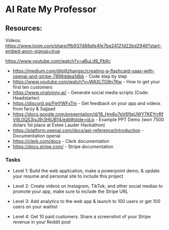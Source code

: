 # AI Rate My Professor

## Resources:

Videos:
https://www.loom.com/share/ffb937d88afe4fe7be24121d22bd2946?start-embed-anon-signup=true

https://www.youtube.com/watch?v=aBuLd9_PbXc

- https://medium.com/@billzhangsc/creating-a-flashcard-saas-with-openai-and-stripe-7896ddea1dbb - Code step by step
- https://www.youtube.com/watch?v=WAXLTG9n7Kw - How to get your first ten customers
- https://www.viralvinny.ai/ - Generate social media scripts (Code: Headstarter)
- https://discord.gg/FmYWFxTm - Get feedback on your app and videos from farzy & Sajjaad
- https://docs.google.com/presentation/d/16_Hm6o7pV6flqUWY7KEYrrRfV9L0QS3jyJ9r3HlUB14/edit#slide=id.p - Example PPT Demo (won 7500 dolars 1st place at Estee Lauder Hackathon)
- https://platform.openai.com/docs/api-reference/introduction - Documentation openai
- https://clerk.com/docs - Clerk documentation
- https://docs.stripe.com/ - Stripe documentation

### Tasks

- Level 1: Build the web application, make a powerpoint demo, & update your resume and personal site to include this project

- Level 2: Create videos on Instagram, TikTok, and other social medias to promote your app, make sure to include the Stripe URL

- Level 3: Add analytics to the web app & launch to 100 users or get 100 users on your waitlist

- Level 4: Get 10 paid customers. Share a screenshot of your Stripe revenue in your Reddit post
